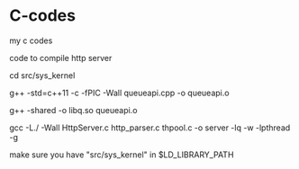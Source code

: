 # C-codes
my c codes


code to compile http server 

cd src/sys_kernel

g++ -std=c++11 -c -fPIC -Wall queueapi.cpp  -o queueapi.o

g++ -shared -o libq.so queueapi.o

gcc -L./ -Wall HttpServer.c http_parser.c thpool.c -o server -lq -w -lpthread -g

make sure you have "src/sys_kernel" in $LD_LIBRARY_PATH


